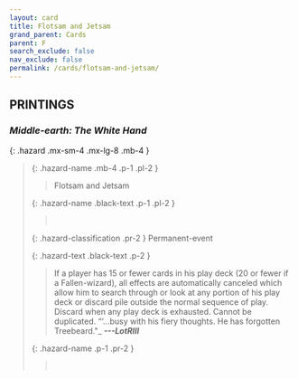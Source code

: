 ```yaml
---
layout: card
title: Flotsam and Jetsam
grand_parent: Cards
parent: F
search_exclude: false
nav_exclude: false
permalink: /cards/flotsam-and-jetsam/
---
```


## PRINTINGS


### _Middle-earth: The White Hand_

{: .hazard .mx-sm-4 .mx-lg-8 .mb-4 }
> {: .hazard-name .mb-4 .p-1 .pl-2 }
> > <div class="hazard-mp"></div>
> > <div class="card-name">Flotsam and Jetsam</div>
>
> {: .hazard-name .black-text .p-1 .pl-2 }
> > &nbsp;
>
> {: .hazard-classification .pr-2 }
> Permanent-event
>
> {: .hazard-text .black-text .p-2 }
> > If a player has 15 or fewer cards in his play deck (20 or fewer if a Fallen-wizard), all effects are automatically canceled which allow him to search through or look at any portion of his play deck or discard pile outside the normal sequence of play. Discard when any play deck is exhausted. Cannot be duplicated.   “‘...busy with his fiery thoughts. He has forgotten Treebeard."_ ***---&NoBreak;LotRIII*** 
>
> {: .hazard-name .p-1 .pr-2 }
> > <div class="card-shield"></div>
> > <div class="card-corruption">&nbsp;</div>
